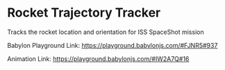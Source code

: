 # Rocket Trajectory Tracker
 Tracks the rocket location and orientation for ISS SpaceShot mission

Babylon Playground Link: https://playground.babylonjs.com/#FJNR5#937

Animation Link: https://playground.babylonjs.com/#IW2A7Q#16
